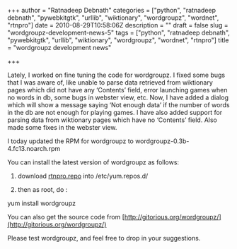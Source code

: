 +++
author = "Ratnadeep Debnath"
categories = ["python", "ratnadeep debnath", "pywebkitgtk", "urllib", "wiktionary", "wordgroupz", "wordnet", "rtnpro"]
date = 2010-08-29T10:58:06Z
description = ""
draft = false
slug = "wordgroupz-development-news-5"
tags = ["python", "ratnadeep debnath", "pywebkitgtk", "urllib", "wiktionary", "wordgroupz", "wordnet", "rtnpro"]
title = "wordgroupz development news"

+++


Lately, I worked on fine tuning the code for wordgroupz. I fixed some bugs that I was aware of, like unable to parse data retrieved from wiktionary pages which did not have any ‘Contents’ field, error launching games when no words in db, some bugs in webster view, etc. Now, I have added a dialog which will show a message saying ‘Not enough data’ if the number of words in the db are not enough for playing games. I have also added support for parsing data from wiktionary pages which have no ‘Contents’ field. Also made some fixes in the webster view.

I today updated the RPM for wordgroupz to wordgroupz-0.3b-4.fc13.noarch.rpm

You can install the latest version of wordgroupz as follows:

1) download [rtnpro.repo](http://rtnpro.fedorapeople.org/rtnpro.repo) into /etc/yum.repos.d/

2) then as root, do :

yum install wordgroupz

You can also get the source code from [http://gitorious.org/wordgroupz/](http://gitorious.org/wordgroupz/)

Please test wordgroupz, and feel free to drop in your suggestions.

